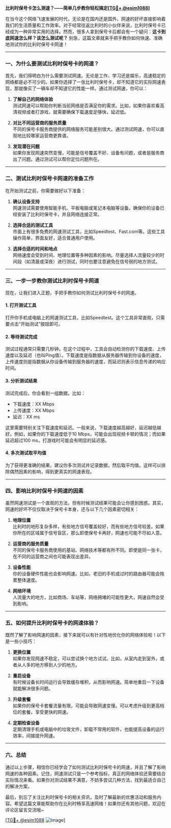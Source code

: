 **比利时保号卡怎么测速？——简单几步教你轻松搞定[[TG💪+ @esim1088](https://t.me/s/esim1088)]**

在当今这个网络飞速发展的时代，无论是在国内还是国外，网速的好坏直接影响着我们的生活质量和工作效率。对于经常往返比利时的小伙伴来说，比利时保号卡已经成为一种非常实用的选择。然而，很多人拿到保号卡后都会有一个疑问：**这卡到底网速怎么样？该怎么测试呢？** 别急，这篇文章就来手把手教你如何快速、准确地测试你的比利时保号卡网速！

---

### **一、为什么要测试比利时保号卡的网速？**

首先，我们得明白为什么需要测试网速。无论是工作、学习还是娱乐，高速稳定的网络都是必不可少的。如果你选择了一张比利时保号卡，却不知道它的实际网速表现，那就像买了一辆车却不知道它的性能一样。通过测试网速，你可以：

1. **了解自己的网络体验**  
   测试网速可以帮助你判断当前网络是否满足你的需求。比如，如果你喜欢看高清视频或者打游戏，就需要确保下载速度足够快，延迟低。

2. **对比不同运营商的服务质量**  
   不同的保号卡服务商提供的网络服务可能差别很大。通过测试网速，你可以直观地比较哪家运营商更靠谱。

3. **发现潜在问题**  
   如果你发现网速突然变慢，可能是信号覆盖不好、设备有问题，或者是服务商出了问题。通过测试可以帮你定位问题所在。

---

### **二、测试比利时保号卡网速的准备工作**

在开始测试之前，你需要做好以下准备：

1. **确认设备支持**  
   网速测试需要使用智能手机、平板电脑或笔记本电脑等设备。确保你的设备已经安装了比利时保号卡，并且网络连接正常。

2. **选择合适的测试工具**  
   市面上有很多免费的网速测试工具，比如Speedtest、Fast.com等。这些工具操作简单，界面友好，适合普通用户使用。

3. **选择合适的时间和地点**  
   网络速度会受到时间、地理位置等多种因素的影响。尽量选择人流量较少的时间段（如清晨或深夜）进行测试，同时也要注意避免在信号弱的地方测试。

---

### **三、一步一步教你测试比利时保号卡网速**

现在，让我们进入正题，手把手教你如何测试比利时保号卡的网速。

#### **1. 打开测试工具**
打开你手机或电脑上的网速测试工具，比如Speedtest。这个工具非常直观，只需要点击“开始测试”按钮即可。

#### **2. 等待测试完成**
测试过程通常只需要几秒钟。在这个过程中，工具会自动检测你的下载速度、上传速度以及延迟（也叫Ping值）。下载速度是指数据从服务器传输到你设备的速度，上传速度则是指数据从你设备传输到服务器的速度，而延迟则表示信息传递的响应时间。

#### **3. 分析测试结果**
测试完成后，你会看到一组数据，比如：
- 下载速度：XX Mbps  
- 上传速度：XX Mbps  
- 延迟：XX ms  

这里需要特别关注下载速度和延迟。一般来说，下载速度越高越好，延迟越低越好。例如，如果你的下载速度低于10 Mbps，可能会出现视频卡顿的情况；而如果延迟超过100 ms，打游戏时可能会有明显的延迟感。

#### **4. 多次测试取平均值**
为了获得更准确的结果，建议你多次测试并记录数据，然后取平均值。这样可以排除偶然因素的影响，得到更真实的网速表现。

---

### **四、影响比利时保号卡网速的因素**

虽然网速测试是一个直观的方法，但有时候测试结果可能会让你感到困惑。其实，网速的好坏不仅仅取决于保号卡本身，还与以下几个因素密切相关：

1. **地理位置**  
   比利时的地形复杂多样，有些地方信号覆盖较好，而有些地方信号较差。如果你所在的区域属于信号盲区，那么即使保号卡再好，网速也可能不尽如人意。

2. **运营商的服务质量**  
   不同的保号卡服务商使用的基站、网络技术等都有所不同。即使是同一张卡，在不同的运营商之间也可能表现出差异。

3. **设备性能**  
   你的设备硬件性能也会影响网速。比如，老旧的手机或过时的路由器可能会拖累整体速度。

4. **网络环境**  
   人流量大的地方，比如商场、车站等，网络拥堵的可能性更大，网速自然会受到影响。

---

### **五、如何提升比利时保号卡的网速体验？**

既然了解了影响网速的因素，接下来就可以有针对性地优化你的网络体验啦！以下是一些小技巧：

1. **更换位置**  
   如果你发现网速不稳定，可以尝试换个地方试试。比如，从室内走到室外，或者从人多的地方移到人少的地方。

2. **重启设备**  
   有时候设备长时间运行会导致缓存堆积，从而影响网速。简单地重启一下设备就能解决很多问题。

3. **升级套餐**  
   如果你的保号卡套餐流量有限，可能会导致网速变慢。可以考虑升级到更高档位的套餐，享受更快的网速。

4. **定期检查设备**  
   定期清理手机或电脑中的垃圾文件，卸载不常用的软件，也能提高设备的运行效率，间接提升网速。

---

### **六、总结**

通过以上步骤，相信你已经学会了如何测试比利时保号卡的网速，并且了解了影响网速的各种因素。记住，网速测试只是一个参考指标，真正的网络体验还需要结合实际情况来看。如果你对测试结果不满意，不妨多尝试几种方法，找到最适合自己的解决方案。

最后，别忘了关注比利时保号卡的相关资讯，及时了解最新的优惠活动和服务内容。希望这篇文章能帮助你在比利时畅享高速网络！如果你还有其他问题，欢迎在评论区留言交流哦~ 

[[TG💪+ @esim1088](https://t.me/s/esim1088) ![Image](https://i.postimg.cc/4NQfJmqS/Snipaste-2025-05-13-00-14-12.png)]